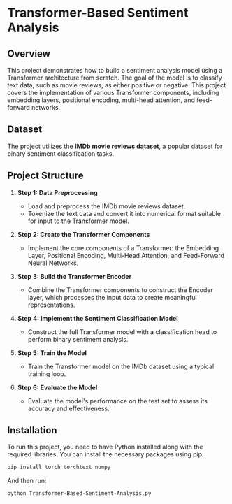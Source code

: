 # Transformer-Based Sentiment Analysis

## Overview

This project demonstrates how to build a sentiment analysis model using a Transformer architecture from scratch. The goal of the model is to classify text data, such as movie reviews, as either positive or negative. This project covers the implementation of various Transformer components, including embedding layers, positional encoding, multi-head attention, and feed-forward networks.

## Dataset

The project utilizes the **IMDb movie reviews dataset**, a popular dataset for binary sentiment classification tasks.

## Project Structure

1. **Step 1: Data Preprocessing**
   - Load and preprocess the IMDb movie reviews dataset.
   - Tokenize the text data and convert it into numerical format suitable for input to the Transformer model.

2. **Step 2: Create the Transformer Components**
   - Implement the core components of a Transformer: the Embedding Layer, Positional Encoding, Multi-Head Attention, and Feed-Forward Neural Networks.

3. **Step 3: Build the Transformer Encoder**
   - Combine the Transformer components to construct the Encoder layer, which processes the input data to create meaningful representations.

4. **Step 4: Implement the Sentiment Classification Model**
   - Construct the full Transformer model with a classification head to perform binary sentiment analysis.

5. **Step 5: Train the Model**
   - Train the Transformer model on the IMDb dataset using a typical training loop.

6. **Step 6: Evaluate the Model**
   - Evaluate the model's performance on the test set to assess its accuracy and effectiveness.

## Installation

To run this project, you need to have Python installed along with the required libraries. You can install the necessary packages using pip:

```bash
pip install torch torchtext numpy
```

And then run: 
```bash
python Transformer-Based-Sentiment-Analysis.py
```
